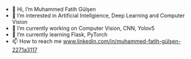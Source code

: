 - 👋 Hi, I’m Muhammed Fatih Gülşen
- 👀 I’m interested in Artificial Intellgience, Deep Learning and Computer Vision
- 🔭 I’m currently working on Computer Vision, CNN, Yolov5
- 🌱 I’m currently learning Flask, PyTorch
- 📫 How to reach me www.linkedin.com/in/muhammed-fatih-gülşen-2271a3117

<!---
mfatihglsn/mfatihglsn is a ✨ special ✨ repository because its `README.md` (this file) appears on your GitHub profile.
You can click the Preview link to take a look at your changes.
--->
